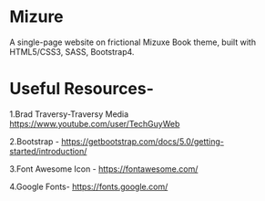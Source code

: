 # Mizure
A single-page website on frictional Mizuxe Book theme, built with HTML5/CSS3, SASS, Bootstrap4.

# Useful Resources-

1.Brad Traversy-Traversy Media https://www.youtube.com/user/TechGuyWeb

2.Bootstrap - https://getbootstrap.com/docs/5.0/getting-started/introduction/

3.Font Awesome Icon - https://fontawesome.com/

4.Google Fonts- https://fonts.google.com/
